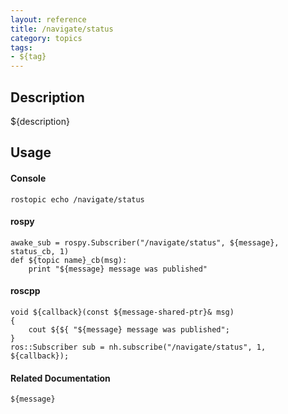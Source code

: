 ```yaml
---
layout: reference
title: /navigate/status
category: topics
tags: 
- ${tag}
---
```


## Description
${description}

## Usage
#### Console
```
rostopic echo /navigate/status
```

#### rospy
```
awake_sub = rospy.Subscriber("/navigate/status", ${message}, status_cb, 1)
def ${topic name}_cb(msg):
    print "${message} message was published"
```

#### roscpp
```
void ${callback}(const ${message-shared-ptr}& msg)
{
    cout ${${ "${message} message was published";
}
ros::Subscriber sub = nh.subscribe("/navigate/status", 1, ${callback});
```

#### Related Documentation
``${message}``